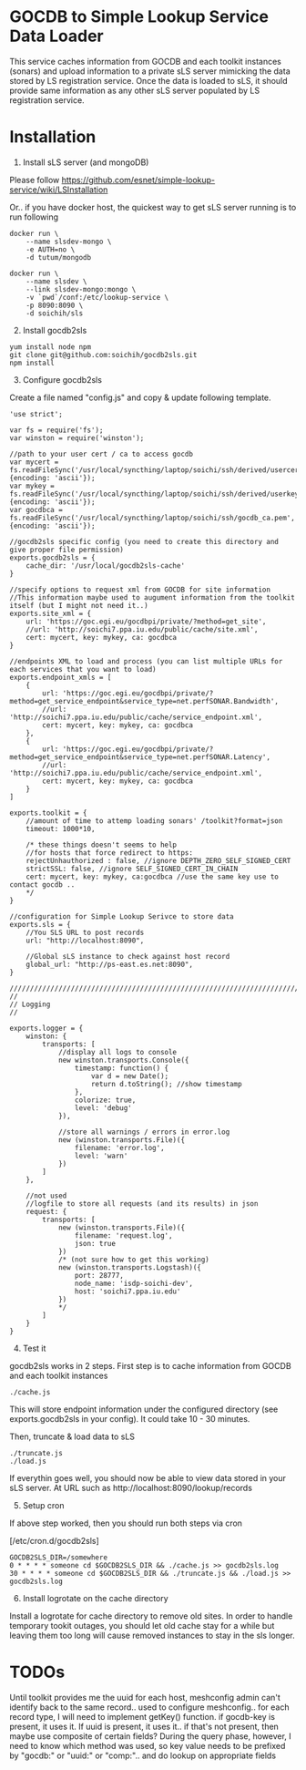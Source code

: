 # GOCDB to Simple Lookup Service Data Loader

This service caches information from GOCDB and each toolkit instances (sonars) and upload information to a private sLS server mimicking the data stored by LS registration service. Once the data is loaded to sLS, it should provide same information as any other sLS server populated by LS registration service.

# Installation

1) Install sLS server (and mongoDB)

Please follow https://github.com/esnet/simple-lookup-service/wiki/LSInstallation

Or.. if you have docker host, the quickest way to get sLS server running is to run following

```
docker run \
    --name slsdev-mongo \
    -e AUTH=no \
    -d tutum/mongodb

docker run \
    --name slsdev \
    --link slsdev-mongo:mongo \
    -v `pwd`/conf:/etc/lookup-service \
    -p 8090:8090 \
    -d soichih/sls
```

2) Install gocdb2sls

```
yum install node npm
git clone git@github.com:soichih/gocdb2sls.git
npm install
```

3) Configure gocdb2sls

Create a file named "config.js" and copy & update following template.

```
'use strict';

var fs = require('fs');
var winston = require('winston');

//path to your user cert / ca to access gocdb
var mycert = fs.readFileSync('/usr/local/syncthing/laptop/soichi/ssh/derived/usercert.pem', {encoding: 'ascii'});
var mykey = fs.readFileSync('/usr/local/syncthing/laptop/soichi/ssh/derived/userkey.pem', {encoding: 'ascii'});
var gocdbca = fs.readFileSync('/usr/local/syncthing/laptop/soichi/ssh/gocdb_ca.pem', {encoding: 'ascii'});

//gocdb2sls specific config (you need to create this directory and give proper file permission)
exports.gocdb2sls = {
    cache_dir: '/usr/local/gocdb2sls-cache' 
}

//specify options to request xml from GOCDB for site information
//This information maybe used to augument information from the toolkit itself (but I might not need it..)
exports.site_xml = {
    url: 'https://goc.egi.eu/gocdbpi/private/?method=get_site', 
    //url: 'http://soichi7.ppa.iu.edu/public/cache/site.xml',
    cert: mycert, key: mykey, ca: gocdbca
}

//endpoints XML to load and process (you can list multiple URLs for each services that you want to load)
exports.endpoint_xmls = [
    {
        url: 'https://goc.egi.eu/gocdbpi/private/?method=get_service_endpoint&service_type=net.perfSONAR.Bandwidth',
        //url: 'http://soichi7.ppa.iu.edu/public/cache/service_endpoint.xml',
        cert: mycert, key: mykey, ca: gocdbca
    },
    {
        url: 'https://goc.egi.eu/gocdbpi/private/?method=get_service_endpoint&service_type=net.perfSONAR.Latency', 
        //url: 'http://soichi7.ppa.iu.edu/public/cache/service_endpoint.xml',
        cert: mycert, key: mykey, ca: gocdbca
    }
]

exports.toolkit = {
    //amount of time to attemp loading sonars' /toolkit?format=json
    timeout: 1000*10,

    /* these things doesn't seems to help
    //for hosts that force redirect to https:
    rejectUnhauthorized : false, //ignore DEPTH_ZERO_SELF_SIGNED_CERT 
    strictSSL: false, //ignore SELF_SIGNED_CERT_IN_CHAIN
    cert: mycert, key: mykey, ca:gocdbca //use the same key use to contact gocdb .. 
    */
}

//configuration for Simple Lookup Serivce to store data
exports.sls = {
    //You SLS URL to post records
    url: "http://localhost:8090",

    //Global sLS instance to check against host record
    global_url: "http://ps-east.es.net:8090",
}

///////////////////////////////////////////////////////////////////////////////////////////////////
//
// Logging
//

exports.logger = {
    winston: {
        transports: [
            //display all logs to console
            new winston.transports.Console({
                timestamp: function() {
                    var d = new Date();
                    return d.toString(); //show timestamp
                },
                colorize: true,
                level: 'debug'
            }),

            //store all warnings / errors in error.log
            new (winston.transports.File)({
                filename: 'error.log',
                level: 'warn'
            })
        ]
    },

    //not used
    //logfile to store all requests (and its results) in json
    request: {
        transports: [
            new (winston.transports.File)({
                filename: 'request.log',
                json: true
            })
            /* (not sure how to get this working)
            new (winston.transports.Logstash)({
                port: 28777,
                node_name: 'isdp-soichi-dev',
                host: 'soichi7.ppa.iu.edu'
            })
            */
        ]
    }
}
```

4) Test it

gocdb2sls works in 2 steps. First step is to cache information from GOCDB and each toolkit instances

```
./cache.js
```

This will store endpoint information under the configured directory (see exports.gocdb2sls in your config). It could take 10 - 30 minutes.

Then, truncate & load data to sLS

```
./truncate.js
./load.js
```

If everythin goes well, you should now be able to view data stored in your sLS server. At URL such as http://localhost:8090/lookup/records

5) Setup cron

If above step worked, then you should run both steps via cron

[/etc/cron.d/gocdb2sls]

```
GOCDB2SLS_DIR=/somewhere
0 * * * * someone cd $GOCDB2SLS_DIR && ./cache.js >> gocdb2sls.log
30 * * * * someone cd $GOCDB2SLS_DIR && ./truncate.js && ./load.js >> gocdb2sls.log
```

6) Install logrotate on the cache directory

Install a logrotate for cache directory to remove old sites. In order to handle temporary tookit outages, you should let old cache stay for a while but leaving them too long will cause removed instances to stay in the sls longer.

# TODOs

Until toolkit provides me the uuid for each host, meshconfig admin can't identify back to the same record.. used to configure 
meshconfig.. for each record type, I will need to implement getKey() function. if gocdb-key is present, it uses it. If uuid is present,
it uses it.. if that's not present, then maybe use composite of certain fields? During the query phase, however, I need to know
which method was used, so key value needs to be prefixed by "gocdb:" or "uuid:" or "comp:".. and do lookup on appropriate fields

